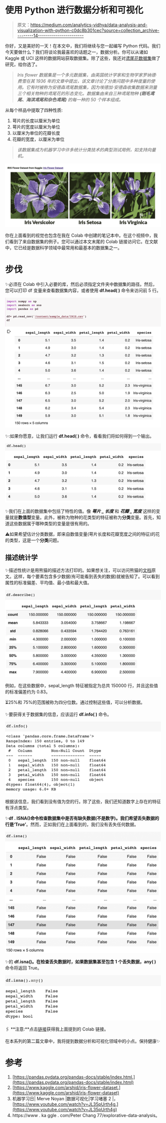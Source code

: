 # 使用 Python 进行数据分析和可视化

> 原文：<https://medium.com/analytics-vidhya/data-analysis-and-visualization-with-python-c0dc8b301cec?source=collection_archive---------14----------------------->

你好，又是美好的一天！在本文中，我们将继续与您一起编写 Python 代码。我们今天要做什么？我们将谈论我最喜欢的话题之一，数据分析。你可以从诸如 Kaggle 或 UCI 这样的数据网站获取数据集。除了这些，我还对[鸢尾花数据集](https://www.kaggle.com/arshid/iris-flower-dataset)做了研究，给你选了。

> *Iris flower 数据集是一个多元数据集，由英国统计学家和生物学家罗纳德·费雪在其 1936 年的文章中提出，该文章讨论了分类问题中多种度量的使用。它有时被称为安德森鸢尾数据集，因为埃德加·安德森收集数据来测量三个相关物种的鸢尾花的形态变化。数据集由来自三种鸢尾物种* ***(刚毛鸢尾、海滨鸢尾和杂色鸢尾)*** *的每一种的 50 个样本组成。*

从每个样品中提取了四种性质:

1.  萼片的长度以厘米为单位
2.  萼片的宽度以厘米为单位
3.  以厘米为单位的花瓣长度
4.  花瓣的宽度，以厘米为单位

> *该数据集成为机器学习中许多统计分类技术的典型测试用例，如支持向量机。*

![](img/879170f332d8fbb1e8865d12798d1825.png)

你在上面看到的视觉也包含在我在 Colab 中创建的笔记本中。在这个视频中，我们看到了来自数据集的例子。您可以通过本文末尾的 Colab 链接访问它。在文献中，它已经是数据科学领域中最常用和最基本的数据集之一。

# 步伐

✨必须在 Colab 中引入必要的库，然后必须指定文件夹中数据集的路径。然后，您可以打印 df 变量来查看数据集内容，或者使用 **df.head( )** 命令来访问前 5 行。

![](img/d85ec4d2b62dfee06960f3b132aef67c.png)![](img/3323c95a30ff257a7181b62e93ce89be.png)

✨:如果你愿意，让我们运行 **df.head( )** 命令，看看我们将如何得到一个输出。

![](img/ca1c8d9dcd8b0528cf85890034e9202b.png)

✨我们在上面的数据集中包括了特性的值。像 ***萼片 _ 长度*** 和 ***花瓣 _ 宽度*** 这样的变量就是**数值型**变量。此外，被称为物种的花类型的特征被称为**分类**变量。首先，知道这些数据属于哪种类型的变量是很有用的。

⚠️如果希望估计分类数据，即来自数值变量(萼片长度和花瓣宽度之间的特征)的花的类型，这是一个**分类**问题。

## 描述统计学

✨描述性统计是用熊猫的描述方法打印的。如果想关注，可以访问熊猫的[文档](https://pandas.pydata.org/pandas-docs/stable/reference/api/pandas.DataFrame.describe.html)原文。这样，每个要素包含多少数据(有可能看到丢失的数据)就被告知了。可以看到属性的标准偏差、平均值、最小值和最大值。

![](img/d2990828eafde8f7162f759a3fb6bbe5.png)

例如，在这些数据中，sepal_length 特征被指定为总共 150000 行，并且这些值的标准偏差约为 0.83。

⏳25%和 75%的范围被称为四分位数。通过控制这些值，可以分析数据。

✨要获得关于数据集的信息，应该运行 **df.info( )** 命令。

![](img/1167f145e15c7d81161f667c69eb86d6.png)

根据该信息，我们看到没有值为空的行。除了这些，我们还知道数字上存在的特征有浮点类型。

✨**df . ISNA()**命令检查数据集中是否有缺失数据(不是数字)。我们希望丢失数据的行是**‘True’**。然而，正如我们在上面看到的，我们没有丢失任何数据。

![](img/6447ee235ce62dd3dd701168c426a8b4.png)

✨的 **df.isna()。在检查丢失数据时，如果数据集甚至包含 1 个丢失数据，any( )** 命令将返回 True。

![](img/0f247ea22d8f771c5aec0c8fdfb56e35.png)

🖇 **注意:**点击[链接](https://colab.research.google.com/drive/1_D0zT2h4Qsvke_yJ7heupIL4-hY7TBZO?usp=sharing)获得我上面提到的 Colab 链接。

在本系列的第二篇文章中，我将提到数据分析和可视化领域中的小点。保持健康✨

# 参考

1.  [https://pandas.pydata.org/pandas-docs/stable/index.html.](https://pandas.pydata.org/pandas-docs/stable/index.html)
2.  [https://www.kaggle.com/arshid/iris-flower-dataset.](https://www.kaggle.com/arshid/iris-flower-dataset)
3.  机器学习日| Merve Noyan |数据可视化|学习堵塞 2 |，[https://www.youtube.com/watch?v=JL35pUrth4g.](https://www.youtube.com/watch?v=JL35pUrth4g)
4.  https://www . ka ggle . com/Peter Chang 77/explorative-data-analysis。